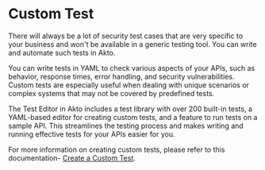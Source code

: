 # Custom Test

There will always be a lot of security test cases that are very specific to your business and won't be available in a generic testing tool. You can write and automate such tests in Akto.

You can write tests in YAML to check various aspects of your APIs, such as behavior, response times, error handling, and security vulnerabilities. Custom tests are especially useful when dealing with unique scenarios or complex systems that may not be covered by predefined tests.

The Test Editor in Akto includes a test library with over 200 built-in tests, a YAML-based editor for creating custom tests, and a feature to run tests on a sample API. This streamlines the testing process and makes writing and running effective tests for your APIs easier for you.

For more information on creating custom tests, please refer to this documentation- [Create a Custom Test](../how-to/create-a-custom-test.md).
